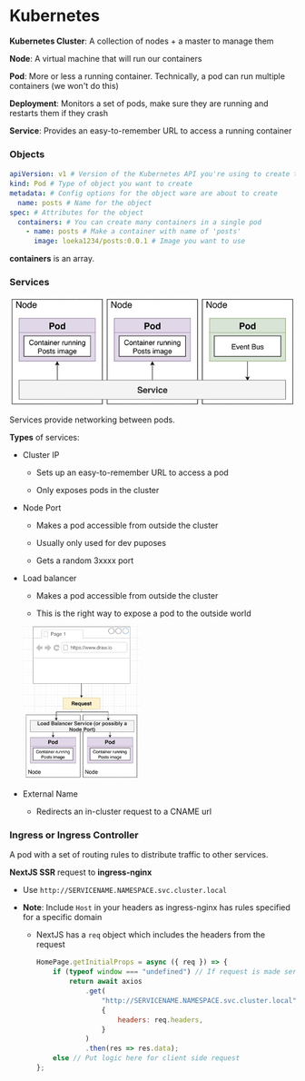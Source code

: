 # Kubernetes

**Kubernetes Cluster**: A collection of nodes + a master to manage them

**Node**: A virtual machine that will run our containers

**Pod**: More or less a running container. Technically, a pod can run multiple containers (we won't do this)

**Deployment**: Monitors a set of pods, make sure they are running and restarts them if they crash

**Service**: Provides an easy-to-remember URL to access a running container

### Objects

```yaml
apiVersion: v1 # Version of the Kubernetes API you're using to create this object
kind: Pod # Type of object you want to create
metadata: # Config options for the object ware are about to create
  name: posts # Name for the object
spec: # Attributes for the object
  containers: # You can create many containers in a single pod
    - name: posts # Make a container with name of 'posts'
      image: loeka1234/posts:0.0.1 # Image you want to use
```

**containers** is an array.

### Services

![serivce](service.PNG)

Services provide networking between pods.

**Types** of services:

- Cluster IP
  
  - Sets up an easy-to-remember URL to access a pod
  
  - Only exposes pods in the cluster

- Node Port
  
  - Makes a pod accessible from outside the cluster
  
  - Usually only used for dev puposes
  
  - Gets a random 3xxxx port

- Load balancer
  
  - Makes a pod accessible from outside the cluster
  
  - This is the right way to expose a pod to the outside world
  
  <img src="load-balancer.PNG" title="" alt="Load Balancer" width="206">

- External Name
  
  - Redirects an in-cluster request to a CNAME url

### Ingress or Ingress Controller

A pod with a set of routing rules to distribute traffic to other services.

**NextJS SSR** request to **ingress-nginx**

- Use `http://SERVICENAME.NAMESPACE.svc.cluster.local`

- **Note**: Include `Host` in your headers as ingress-nginx has rules specified for a specific domain
  
  - NextJS has a `req` object which includes the headers from the request
    
    ```javascript
    HomePage.getInitialProps = async ({ req }) => {
    	if (typeof window === "undefined") // If request is made server side
    		return await axios
    			.get(
    				"http://SERVICENAME.NAMESPACE.svc.cluster.local",
    				{
    					headers: req.headers,
    				}
    			)
    			.then(res => res.data);
        else // Put logic here for client side request
    };
    ```


